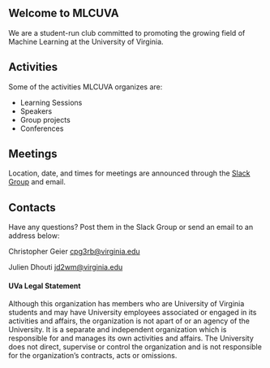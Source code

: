 ## Welcome to MLCUVA

We are a student-run club committed to promoting the growing field of Machine Learning at the University of Virginia.

## Activities

Some of the activities MLCUVA organizes are:

- Learning Sessions
- Speakers
- Group projects
- Conferences

## Meetings

Location, date, and times for meetings are announced through the [Slack Group](https://mlcuva.slack.com) and email.

## Contacts

Have any questions? Post them in the Slack Group or send an email to an address below:

Christopher Geier [cpg3rb@virginia.edu](mailto:cpg3rb@virginia.edu)

Julien Dhouti [jd2wm@virginia.edu](mailto:jd2wm@virginia.edu)



#### UVa Legal Statement

Although this organization has members who are University of Virginia students and may have University employees associated or engaged in its activities and affairs, the organization is not apart of or an agency of the University. It is a separate and independent organization which is responsible for and manages its own activities and affairs. The University does not direct, supervise or control the organization and is not responsible for the organization’s contracts, acts or omissions.



